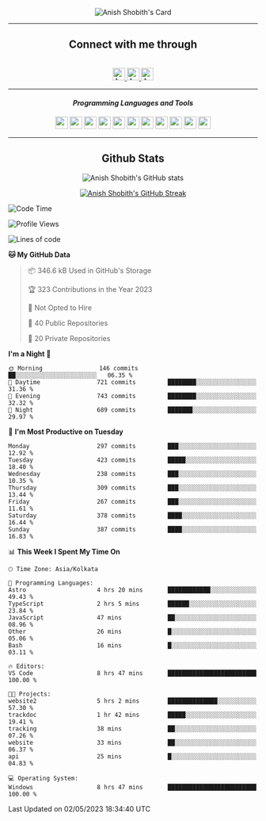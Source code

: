 <div align="center">

![Anish Shobith's Card](https://cardivo.vercel.app/api?name=Anish%20Shobith%20P%20S&description=Hi%20there%F0%9F%91%8B,%20I%20am%20a%2020-years-old.%20I%20am%20a%20Web%20and%20Application%20developer%20from%20India.%20Nice%20to%20meet%20you%20all.%20Looking%20forward%20to%20paritcipate%20with%20you.&image=https://i.imgur.com/WlQk3PY.jpg&&disableAnimation=true&site=https://anishshobithps.tech&pattern=plus&colorPattern=%23171616&backgroundColor=%231a1b26&instagram=anish_shobith&linkedin=Anish%20Shobith%20P%20S&fontColor=%23ffffff&iconColor=%23ffffff)

<hr>
 <h2> Connect with me through </h2>
<br>
<a href="https://www.instagram.com/anish_shobith/">
    <img alt="Anish Shobith's Instagram" width="25px" src="https://raw.githubusercontent.com/Anish-Shobith/Anish-Shobith/master/assets/socials/instagram.svg">
    </a>
    <a href="https://discord.gg/cWgDskT">
    <img alt="Anish Shobith's Discord", width="25px" src="https://raw.githubusercontent.com/Anish-Shobith/Anish-Shobith/master/assets/socials/discord.svg">
    </a>
    <a href="https://open.spotify.com/user/goshcrm0y9jzum2lffvu6f4hz">
    <img alt="Anish Shobith's Spotify", width="25px" src="https://raw.githubusercontent.com/Anish-Shobith/Anish-Shobith/master/assets/socials/spotify.svg">
    </a>
    <br>
    <hr>
    <h4> <i> Programming Languages and Tools </i> </h4>
    <img width="25px" src="https://raw.githubusercontent.com/Anish-Shobith/Anish-Shobith/master/assets/languages/javascript.svg">
    <img width="25px" src="https://raw.githubusercontent.com/Anish-Shobith/Anish-Shobith/master/assets/languages/typescript.svg">
    <img width="25px" src="https://raw.githubusercontent.com/Anish-Shobith/Anish-Shobith/master/assets/languages/cpp.svg">
    <img width="25px" src="https://raw.githubusercontent.com/Anish-Shobith/Anish-Shobith/master/assets/languages/ruby.svg">
    <img width="25px" src="https://raw.githubusercontent.com/Anish-Shobith/Anish-Shobith/master/assets/languages/html.svg">
    <img width="25px" src="https://raw.githubusercontent.com/Anish-Shobith/Anish-Shobith/master/assets/tools/nodejs.svg">
    <img width="25px" src="https://raw.githubusercontent.com/Anish-Shobith/Anish-Shobith/master/assets/tools/docker.svg">
    <img width="25px" src="https://raw.githubusercontent.com/Anish-Shobith/Anish-Shobith/master/assets/tools/webstorm.svg">
    <img width="25px" src="https://raw.githubusercontent.com/Anish-Shobith/Anish-Shobith/master/assets/tools/intellij.svg">
    <img width="25px" src="https://raw.githubusercontent.com/Anish-Shobith/Anish-Shobith/master/assets/tools/visualstudiocode.svg">
    <img width="25px" src="https://raw.githubusercontent.com/Anish-Shobith/Anish-Shobith/master/assets/tools/git.svg">
<hr>
 <h2> Github Stats </h2>

![Anish Shobith's GitHub stats](https://github-readme-stats-fk82.vercel.app/api?username=Anish-Shobith&show_icons=true&theme=tokyonight&count_private=true)

[![Anish Shobith's GitHub Streak](https://streak-stats.demolab.com?user=Anish-Shobith&theme=tokyonight&hide_border=true&border_radius=4.6)](https://git.io/streak-stats)

</div>

<!--START_SECTION:waka-->
![Code Time](http://img.shields.io/badge/Code%20Time-924%20hrs%2059%20mins-blue)

![Profile Views](http://img.shields.io/badge/Profile%20Views-35-blue)

![Lines of code](https://img.shields.io/badge/From%20Hello%20World%20I%27ve%20Written-501.6%20thousand%20lines%20of%20code-blue)

**🐱 My GitHub Data** 

> 📦 346.6 kB Used in GitHub's Storage 
 > 
> 🏆 323 Contributions in the Year 2023
 > 
> 🚫 Not Opted to Hire
 > 
> 📜 40 Public Repositories 
 > 
> 🔑 20 Private Repositories 
 > 
**I'm a Night 🦉** 

```text
🌞 Morning                146 commits         ██░░░░░░░░░░░░░░░░░░░░░░░   06.35 % 
🌆 Daytime                721 commits         ████████░░░░░░░░░░░░░░░░░   31.36 % 
🌃 Evening                743 commits         ████████░░░░░░░░░░░░░░░░░   32.32 % 
🌙 Night                  689 commits         ███████░░░░░░░░░░░░░░░░░░   29.97 % 
```
📅 **I'm Most Productive on Tuesday** 

```text
Monday                   297 commits         ███░░░░░░░░░░░░░░░░░░░░░░   12.92 % 
Tuesday                  423 commits         █████░░░░░░░░░░░░░░░░░░░░   18.40 % 
Wednesday                238 commits         ███░░░░░░░░░░░░░░░░░░░░░░   10.35 % 
Thursday                 309 commits         ███░░░░░░░░░░░░░░░░░░░░░░   13.44 % 
Friday                   267 commits         ███░░░░░░░░░░░░░░░░░░░░░░   11.61 % 
Saturday                 378 commits         ████░░░░░░░░░░░░░░░░░░░░░   16.44 % 
Sunday                   387 commits         ████░░░░░░░░░░░░░░░░░░░░░   16.83 % 
```


📊 **This Week I Spent My Time On** 

```text
🕑︎ Time Zone: Asia/Kolkata

💬 Programming Languages: 
Astro                    4 hrs 20 mins       ████████████░░░░░░░░░░░░░   49.43 % 
TypeScript               2 hrs 5 mins        ██████░░░░░░░░░░░░░░░░░░░   23.84 % 
JavaScript               47 mins             ██░░░░░░░░░░░░░░░░░░░░░░░   08.96 % 
Other                    26 mins             █░░░░░░░░░░░░░░░░░░░░░░░░   05.06 % 
Bash                     16 mins             █░░░░░░░░░░░░░░░░░░░░░░░░   03.11 % 

🔥 Editors: 
VS Code                  8 hrs 47 mins       █████████████████████████   100.00 % 

🐱‍💻 Projects: 
website2                 5 hrs 2 mins        ██████████████░░░░░░░░░░░   57.30 % 
trackdoc                 1 hr 42 mins        █████░░░░░░░░░░░░░░░░░░░░   19.41 % 
tracking                 38 mins             ██░░░░░░░░░░░░░░░░░░░░░░░   07.26 % 
website                  33 mins             ██░░░░░░░░░░░░░░░░░░░░░░░   06.37 % 
api                      25 mins             █░░░░░░░░░░░░░░░░░░░░░░░░   04.83 % 

💻 Operating System: 
Windows                  8 hrs 47 mins       █████████████████████████   100.00 % 
```


 Last Updated on 02/05/2023 18:34:40 UTC
<!--END_SECTION:waka-->
